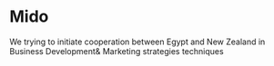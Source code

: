 # Mido
We trying to initiate cooperation between Egypt and New Zealand in Business Development&amp; Marketing strategies techniques 
